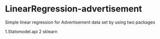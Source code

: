 # LinearRegression-advertisement
Simple linear regression for Advertisement data set by using two packages 

1.Statsmodel.api 
2 sklearn

